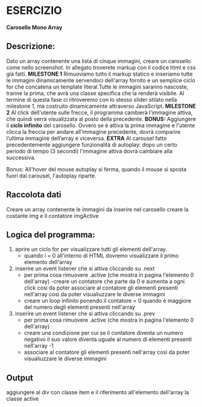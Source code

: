 # ESERCIZIO
**Carosello Mono Array**

## Descrizione:
Dato un array contenente una lista di cinque immagini, creare un carosello come nello screenshot.
In allegato troverete markup con il codice html e css già fatti.
**MILESTONE 1**
Rimuoviamo tutto il markup statico e inseriamo tutte le immagini dinamicamente servendoci dell'array fornito e un semplice ciclo for che concatena un template literal.Tutte le immagini saranno nascoste, tranne la prima, che avrà una classe specifica che la renderà visibile.
Al termine di questa fase ci ritroveremo con lo stesso slider stilato nella milestone 1, ma costruito dinamicamente attraverso JavaScript.
**MILESTONE 2**
Al click dell'utente sulle frecce, il programma cambierà l’immagine attiva, che quindi verrà visualizzata al posto della precedente.
**BONUS:**
Aggiungere il **ciclo infinito** del carosello. Ovvero se è attiva la prima immagine e l'utente clicca la freccia per andare all’immagine precedente, dovrà comparire l’ultima immagine dell’array e viceversa.
**EXTRA**
Al carousel fatto precedentemente aggiungere funzionalità di autoplay: dopo un certo periodo di tempo (3 secondi) l'immagine attiva dovrà cambiare alla successiva.

Bonus:
All'hover del mouse autoplay si ferma, quando il mouse si sposta fuori dal carousel, l'autoplay riparte.

## Raccolota dati
 Creare un array contenente le immagini da inserire nel carosello
 creare la costante img
 e il contatore imgActive

## Logica del programma:
1. aprire un ciclo for per visualizzare tutti gli elementi dell'array. 
    - quando i = 0 all'interno di HTML dovremo visualizzare il primo elemento dell'array
2. inserire un event listener che si attiva cliccando su .next
    - per prima cosa rimuovere .active (che mostra in pagina l'elemento 0 dell'array)
    -creare un contatore che parte da 0 e aumenta a ogni click cosi da poter associare al contatore gli elementi presenti nell'array così da poter visualiuzzare le diverse immagini
    - creare un loop infinito ponendo il contatore = 0 quando è maggiore del numero degli elementi presenti nell'array
3. inserire un event listener che si attiva cliccando su .prev
    - per prima cosa rimuovere .active (che mostra in pagina l'elemento 0 dell'array)
    - creare una condizione per cui se il contatore diventa un numero negativo il suo valore diventa uguale al numero di elementi presenti nell'array -1
    - associare al contatore gli elementi presenti nell'array così da poter visualiuzzare le diverse immagini

## Output
aggiungere al div con classe item e il riferimento all'elemento dell'array la classe active